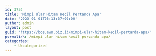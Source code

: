 ```yaml
---
id: 3751
title: 'Mimpi Ular Hitam Kecil Pertanda Apa'
date: '2023-01-01T03:13:37+00:00'
author: admin
layout: post
guid: 'https://bos.awn.biz.id/mimpi-ular-hitam-kecil-pertanda-apa/'
permalink: /mimpi-ular-hitam-kecil-pertanda-apa/
categories:
    - Uncategorized
---
```


